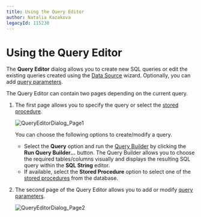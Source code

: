 ```yaml
---
title: Using the Query Editor
author: Natalia Kazakova
legacyId: 115238
---
```

# Using the Query Editor
The **Query Editor** dialog allows you to create new SQL queries or edit the existing queries created using the [Data Source](../providing-data/connecting-to-sql-databases.md) wizard. Optionally, you can add [query parameters](pass-query-parameters.md).

The Query Editor can contain two pages depending on the current query.
1. The first page allows you to specify the query or select the [stored procedure](stored-procedures.md).
	
	![QueryEditorDialog_Page1](../../../images/img118164.png)
	
	You can choose the following options to create/modify a query.
	* Select the **Query** option and run the [Query Builder](using-the-query-builder.md) by clicking the **Run Query Builder...** button. The Query Builder allows you to choose the required tables/columns visually and displays the resulting SQL query within the **SQL String** editor.
	* If available, select the **Stored Procedure** option to select one of the [stored procedures](stored-procedures.md) from the database.
2. The second page of the Query Editor allows you to add or modify [query parameters](pass-query-parameters.md).
	
	![QueryEditorDialog_Page2](../../../images/img121065.png)